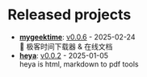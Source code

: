 # Released projects



<!-- recent_releases starts -->
* **[mygeektime](https://github.com/zkep/mygeektime)**: [v0.0.6](https://github.com/zkep/mygeektime/releases/tag/v0.0.6) - 2025-02-24
<br>👏 极客时间下载器 & 在线文档
* **[heya](https://github.com/zkep/heya)**: [v0.0.2](https://github.com/zkep/heya/releases/tag/v0.0.2) - 2025-01-05
<br>heya is html, markdown to pdf tools
<!-- recent_releases ends -->